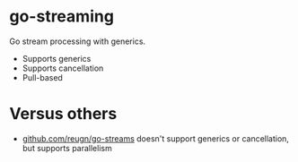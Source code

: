 # go-streaming

Go stream processing with generics.

- Supports generics
- Supports cancellation
- Pull-based

# Versus others

- [github.com/reugn/go-streams](https://github.com/reugn/go-streams) doesn't support generics or cancellation, but supports parallelism
